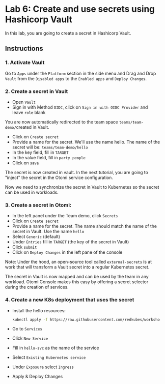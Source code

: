 # Lab 6: Create and use secrets using Hashicorp Vault

In this lab, you are going to create a secret in Hashicorp Vault.

## Instructions

### 1. Activate Vault

Go to `Apps` under the `Platform` section in the side menu and Drag and Drop `Vault` from the `Disabled apps` to the `Enabled apps` and `Deploy Changes`.

### 2. Create a secret in Vault

- Open `Vault`
- Sign in with Method `OIDC`, click on `Sign in with OIDC Provider` and leave `role` blank

You are now automatically redirected to the team space `teams/team-demo/`created in Vault.

- Click on `Create secret`
- Provide a name for the secret. We'll use the name hello. The name of the secret will be: `teams/team-demo/hello`
- In the key field, fill in `TARGET`
- In the value field, fill in `party people`
- Click on `save`

The secret is now created in vault. In the next tutorial, you are going to "inject" the secret in the Otomi service configuration.

Now we need to synchronize the secret in Vault to Kubernetes so the secret can be used in workloads.

### 3. Create a secret in Otomi:

- In the left panel under the Team demo, click `Secrets`
- Click on `Create secret`
- Provide a name for the secret. The name should match the name of the secret in Vault. Use the name `hello`
- Select `Generic` (default)
- Under `Entries` fill in `TARGET` (the key of the secret in Vault)
- Click `submit`
- Click on `Deploy Changes` in the left pane of the console

Note: Under the hood, an open-source tool called `external-secrets` is at work that will transform a Vault secret into a regular Kubernetes secret.

The secret in Vault is now mapped and can be used by the team in any workload. Otomi Console makes this easy by offering a secret selector during the creation of services.

### 4. Create a new K8s deployment that uses the secret

- Install the hello resources:

    ```bash
    kubectl apply -f https://raw.githubusercontent.com/redkubes/workshops/main/08-secrets/hello-svc.yaml -n team-$TEAM-NAME
    ```

- Go to `Services`
- Click `New Service`
- Fill in `hello-svc` as the name of the service
- Select `Existing Kubernetes service`
- Under `Exposure` select `Ingress`
- Apply & Deploy Changes

